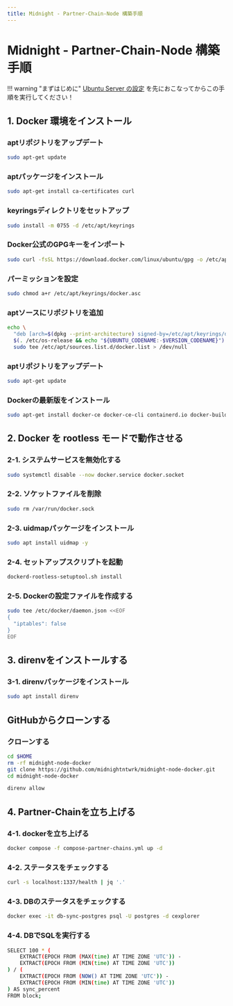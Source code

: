 ```yaml
---
title: Midnight - Partner-Chain-Node 構築手順
---
```


# Midnight - Partner-Chain-Node 構築手順


!!! warning "まずはじめに"
    [Ubuntu Server の設定](../cardano-node/01-ubuntu-server-setup.md) を先におこなってからこの手順を実行してください！


## 1. Docker 環境をインストール

### aptリポジトリをアップデート
```bash
sudo apt-get update
```

### aptパッケージをインストール
```bash
sudo apt-get install ca-certificates curl
```

### keyringsディレクトリをセットアップ
```bash
sudo install -m 0755 -d /etc/apt/keyrings
```

### Docker公式のGPGキーをインポート
```bash
sudo curl -fsSL https://download.docker.com/linux/ubuntu/gpg -o /etc/apt/keyrings/docker.asc
```

### パーミッションを設定
```bash
sudo chmod a+r /etc/apt/keyrings/docker.asc
```

### aptソースにリポジトリを追加
```bash
echo \
  "deb [arch=$(dpkg --print-architecture) signed-by=/etc/apt/keyrings/docker.asc] https://download.docker.com/linux/ubuntu \
  $(. /etc/os-release && echo "${UBUNTU_CODENAME:-$VERSION_CODENAME}") stable" | \
  sudo tee /etc/apt/sources.list.d/docker.list > /dev/null
```

### aptリポジトリをアップデート
```bash
sudo apt-get update
```

### Dockerの最新版をインストール
```bash
sudo apt-get install docker-ce docker-ce-cli containerd.io docker-buildx-plugin docker-compose-plugin
```


## 2. Docker を rootless モードで動作させる

### 2-1. システムサービスを無効化する
```bash
sudo systemctl disable --now docker.service docker.socket
```

### 2-2. ソケットファイルを削除
```bash
sudo rm /var/run/docker.sock
```

### 2-3. uidmapパッケージをインストール
```bash
sudo apt install uidmap -y
```

### 2-4. セットアップスクリプトを起動
```bash
dockerd-rootless-setuptool.sh install
```

### 2-5. Dockerの設定ファイルを作成する
```bash
sudo tee /etc/docker/daemon.json <<EOF
{
  "iptables": false
}
EOF
```


## 3. direnvをインストールする

### 3-1. direnvパッケージをインストール
```bash
sudo apt install direnv
```

## GitHubからクローンする

### クローンする

```bash
cd $HOME
rm -rf midnight-node-docker
git clone https://github.com/midnightntwrk/midnight-node-docker.git
cd midnight-node-docker
```

```bash
direnv allow
```


## 4. Partner-Chainを立ち上げる

### 4-1. dockerを立ち上げる
```bash
docker compose -f compose-partner-chains.yml up -d
```


### 4-2. ステータスをチェックする
```bash
curl -s localhost:1337/health | jq '.'
```


### 4-3. DBのステータスをチェックする
```bash
docker exec -it db-sync-postgres psql -U postgres -d cexplorer
```


### 4-4. DBでSQLを実行する
```bash
SELECT 100 * (
    EXTRACT(EPOCH FROM (MAX(time) AT TIME ZONE 'UTC')) -
    EXTRACT(EPOCH FROM (MIN(time) AT TIME ZONE 'UTC'))
) / (
    EXTRACT(EPOCH FROM (NOW() AT TIME ZONE 'UTC')) -
    EXTRACT(EPOCH FROM (MIN(time) AT TIME ZONE 'UTC'))
) AS sync_percent
FROM block;
```

